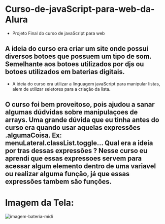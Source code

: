# Curso-de-javaScript-para-web-da-Alura

- Projeto Final do curso de javaScript para web

## A ideia do curso era criar um site onde possui diversos botoes que possuem um tipo de som. Semelhante aos botoes utilizados por djs ou botoes utilizados em baterias digitais.

- A ideia do curso era utilizar a linguagem javaScript para manipular listas, alem de utilizar seletores para a criação da lista. 

## O curso foi bem proveitoso, pois ajudou a sanar algumas dúdvidas sobre manipulaçoes de arrays. Uma grande dúvida que eu tinha antes do curso era quando usar aquelas expressôes .algumaCoisa. Ex: menuLateral.classList.toggle... Qual era a ideia por tras dessas expressôes ? Nesse curso eu aprendi que essas expressoes servem para acessar algum elemento dentro de uma variavel ou realizar alguma função, já que essas expressões tambem são funçôes. 

# Imagem da Tela: 


![imagem-bateria-midi](https://github.com/Carl-Vini/Curso-de-javaScript-para-web-da-Alura/assets/116040965/ba3d59fb-209f-47ee-bdda-69fe3f99b5ca)
